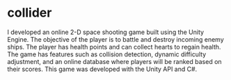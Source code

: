 # collider
I developed an online 2-D space shooting game built using the Unity Engine. The objective of the player is to battle and destroy incoming enemy ships. The player has health points and can collect hearts to regain health. The game has features such as collision detection, dynamic difficulty adjustment, and an online database where players will be ranked based on their scores. This game was developed with the Unity API and C#.
